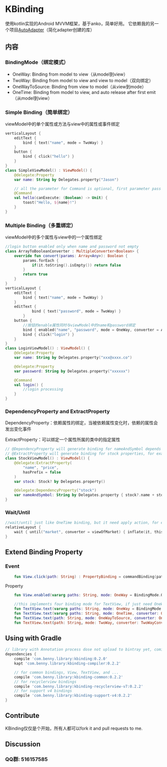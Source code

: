 KBinding
======================
使用kotlin实现的Android MVVM框架，基于anko，简单好用。
它依赖我的另一个项目[AutoAdapter](https://github.com/BennyWang/AutoAdapter)（简化adapter创建的库）

## 内容

### BindingMode（绑定模式）

  - OneWay: Binding from model to view（从model到view）
  - TwoWay: Binding from model to view and view to model（双向绑定）
  - OneWayToSource: Binding from view to model（从view到mode）
  - OneTime: Binding from model to view, and auto release after first emit（从model到view）

### Simple Binding（简单绑定）
viewModel中的单个属性或方法与view中的属性或事件绑定

```kotlin
verticalLayout {
    editText {
        bind { text("name", mode = TwoWay) }
    }
    button {
        bind { click("hello") }
    }
}
class SimpleViewModel() : ViewModel() {
    @delegate:Property
    var name: String by Delegates.property("Jason")

    // all the parameter for Command is optional, first parameter pass by event Observable, second parameter is lambda (Boolean) -> Unit
    @Command
    val hello(canExecute: (Boolean) -> Unit) {
        toast("Hello, ${name}!")
    }
}
```

### Multiple Binding（多重绑定）
viewModel中的多个属性与view中的一个属性绑定

```kotlin
//login button enabled only when name and password not empty
class ArrayToBooleanConverter : MultipleConverter<Boolean> {
    override fun convert(params: Array<Any>): Boolean {
        params.forEach {
            if(it.toString().isEmpty()) return false
        }
        return true
    }
}
verticalLayout {
    editText {
        bind { text("name", mode = TwoWay) }
    }
    editText {
            bind { text("password", mode = TwoWay) }
        }
    button {
        //按钮的enable属性同时与viewModel中的name和password绑定
        bind { enabled("name", "password", mode = OneWay, converter = ArrayToBooleanConverter()) }
        bind { click("login") }
    }
}
class LoginViewModel() : ViewModel() {
    @delegate:Property
    var name: String by Delegates.property("xxx@xxxx.co")

    @delegate:Property
    var password: String by Delegates.property("xxxxxx")

    @Command
    val login() {
        //login processing
    }
}
```

### DependencyProperty and ExtractProperty
DependencyProperty：依赖属性的绑定，当被依赖属性变化时，依赖的属性会发出变化事件

ExtractProperty：可以绑定一个属性所属的类中的指定属性
```kotlin
// @DependencyProperty will generate binding for nameAndSymbol depends on stock, stock changes then nameAndSymbol changes
// @ExtractProperty will generate binding for stock properties, for example code below, Property name and price will generated. If hasPrefix = true, then Property stock.name stock.price will generated.
class StockViewModel() : ViewModel() {
    @delegate:ExtractProperty(
        "name", "price",
        hasPrefix = false
    )
    var stock: Stock? by Delegates.property()

    @delegate:DependencyProperty("stock")
    var nameAndSymbol: String by Delegates.property { stock?.name + stock?.symbol }
}
```

### Wait/Until

```kotlin
//wait/until just like OneTime binding, but it need apply action, for example below, it wait for market from model, then decide how to display
relativeLayout {
    wait { until("market", converter = viewOfMarket) { inflate(it, this@verticalLayout) }  }
}
```

## Extend Binding Property

### Event

```kotlin
    fun View.click(path: String) : PropertyBinding = commandBinding(path, clicks(), enabled())
```

Property

```kotlin
    fun View.enabled(vararg paths: String, mode: OneWay = BindingMode.OneWay, converter: OneWayConverter<Boolean> = EmptyOneWayConverter()) : PropertyBinding = oneWayPropertyBinding(paths, enabled(), false, converter)

    //this implements four binding mode for TextView, if just need OneWay mode, remove last three lines, some for other mode
    fun TextView.text(vararg paths: String, mode: OneWay = BindingMode.OneWay, converter: OneWayConverter<out CharSequence> = EmptyOneWayConverter()) : PropertyBinding = oneWayPropertyBinding(paths, text(), false, converter)
    fun TextView.text(vararg paths: String, mode: OneTime, converter: OneWayConverter<out CharSequence> = EmptyOneWayConverter()) : PropertyBinding = oneWayPropertyBinding(paths, text(), true, converter)
    fun TextView.text(path: String, mode: OneWayToSource, converter: OneWayConverter<*> = EmptyOneWayConverter<String>()) : PropertyBinding = oneWayPropertyBinding(path, textChanges2(), converter)
    fun TextView.text(path: String, mode: TwoWay, converter: TwoWayConverter<String, *> = EmptyTwoWayConverter<String, String>()) : PropertyBinding = twoWayPropertyBinding(path, textChanges2(), text(), converter)
```

## Using with Gradle
```gradle
// library with Annotation process dose not upload to bintray yet, coming soon!
dependencies {
    compile 'com.benny.library:kbinding:0.2.0'
    kapt 'com.benny.library:kbinding-compiler:0.2.2'

    // for common bindings, View, TextView, and ...
    compile 'com.benny.library:kbinding-common:0.2.2'
    // for recyclerview bindings
    compile 'com.benny.library:kbinding-recyclerview-v7:0.2.2'
    // for support v4 bindings
    compile 'com.benny.library:kbinding-support-v4:0.2.2'
}
```

## Contribute
KBinding仅仅是个开始，所有人都可以fork it and pull requests to me.

## Discussion

### QQ群: 516157585
